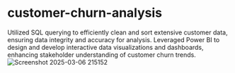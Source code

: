 # customer-churn-analysis
Utilized SQL querying to efficiently clean and sort extensive customer data, ensuring data integrity and accuracy for analysis. Leveraged Power BI to design and develop interactive data visualizations and dashboards, enhancing stakeholder understanding of customer churn trends.
![Screenshot 2025-03-06 215152](https://github.com/user-attachments/assets/7f68ae6b-9502-4fcd-9869-98733f1ee326)
